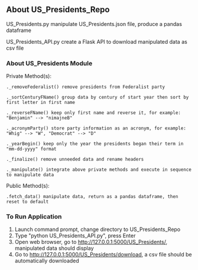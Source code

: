 ## About US_Presidents_Repo

US_Presidents.py manipulate US_Presidents.json file, produce a pandas dataframe

US_Presidents_API.py create a Flask API to download manipulated data as csv file

### About US_Presidents Module

Private Method(s):

    ._removeFederalist() remove presidents from Federalist party
    
    ._sortCenturyFName() group data by century of start year then sort by first letter in first name
    
    ._reverseFName() keep only first name and reverse it, for example: "Benjamin" --> "nimajneB"
    
    ._acronymParty() store party information as an acronym, for example: "Whig" --> "W", "Democrat" --> "D"
    
    ._yearBegin() keep only the year the presidents began their term in "mm-dd-yyyy" format
    
    ._finalize() remove unneeded data and rename headers
    
    ._manipulate() integrate above private methods and execute in sequence to manipulate data
    
Public Method(s):

    .fetch_data() manipulate data, return as a pandas dataframe, then reset to default

### To Run Application

1. Launch command prompt, change directory to US_Presidents_Repo
2. Type "python US_Presidents_API.py", press Enter
3. Open web browser, go to http://127.0.0.1:5000/US_Presidents/, manipulated data should display
4. Go to http://127.0.0.1:5000/US_Presidents/download, a csv file should be automatically downloaded



